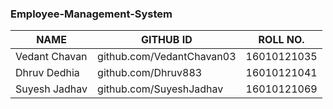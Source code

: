 ### Employee-Management-System

|NAME | GITHUB ID| ROLL NO.|
|-----|--------|---------|
|Vedant Chavan | github.com/VedantChavan03| 16010121035|
|Dhruv Dedhia | github.com/Dhruv883| 16010121041|
|Suyesh Jadhav | github.com/SuyeshJadhav| 16010121069|


